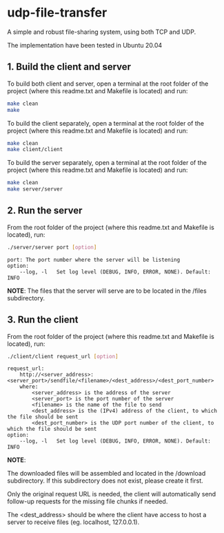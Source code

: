 # udp-file-transfer
A simple and robust file-sharing system, using both TCP and UDP.

The implementation have been tested in Ubuntu 20.04

## 1. Build the client and server

To build both client and server, open a terminal at the root folder of the project (where this readme.txt and Makefile is located) and run:

```bash
make clean
make
```

To build the client separately, open a terminal at the root folder of the project (where this readme.txt and Makefile is located) and run:

```bash
make clean
make client/client
```

To build the server separately, open a terminal at the root folder of the project (where this readme.txt and Makefile is located) and run:

```bash
make clean
make server/server
```
        
## 2. Run the server

From the root folder of the project (where this readme.txt and Makefile is located), run:
    
```bash
./server/server port [option]
```

```
port: The port number where the server will be listening
option:
    --log, -l   Set log level (DEBUG, INFO, ERROR, NONE). Default: INFO
```

**NOTE**: The files that the server will serve are to be located in the /files subdirectory.

## 3. Run the client

From the root folder of the project (where this readme.txt and Makefile is located), run:

```bash
./client/client request_url [option]
```

```
request_url:
    http://<server_address>:<server_port>/sendfile/<filename>/<dest_address>/<dest_port_number>
    where:
        <server_address> is the address of the server
        <server_port> is the port number of the server
        <filename> is the name of the file to send
        <dest_address> is the (IPv4) address of the client, to which the file should be sent
        <dest_port_number> is the UDP port number of the client, to which the file should be sent
option:
    --log, -l   Set log level (DEBUG, INFO, ERROR, NONE). Default: INFO
```

**NOTE**: 

The downloaded files will be assembled and located in the /download subdirectory. If this subdirectory does not exist, please create it first.
    
Only the original request URL is needed, the client will automatically send follow-up requests for the missing file chunks if needed.
    
The <dest_address> should be where the client have access to host a server to receive files (eg. localhost, 127.0.0.1).
